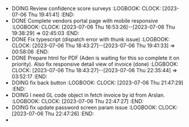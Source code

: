 - DOING Review confidence score surveys
  :LOGBOOK:
  CLOCK: [2023-07-06 Thu 19:41:41]
  :END:
- DONE Complete vendors portal page with mobile responsive
  :LOGBOOK:
  CLOCK: [2023-07-06 Thu 16:53:26]--[2023-07-06 Thu 19:38:29] =>  02:45:03
  :END:
- DONE Fix typescript (dispatch error with thunk issue)
  :LOGBOOK:
  CLOCK: [2023-07-06 Thu 18:43:27]--[2023-07-06 Thu 19:41:33] =>  00:58:06
  :END:
- DONE Prepare html for PDF  (Aden is waiting for this so complete it on priority). Also fix responsive detail view of invoice (done)
  :LOGBOOK:
  CLOCK: [2023-07-06 Thu 18:43:27]--[2023-07-06 Thu 22:35:44] =>  03:52:17
  :END:
- DOING fix back button
  :LOGBOOK:
  CLOCK: [2023-07-06 Thu 21:47:29]
  :END:
- DOING I need GL code object in fetch invoice by id from Arslan.
  :LOGBOOK:
  CLOCK: [2023-07-06 Thu 22:47:27]
  :END:
- DOING  fix update password screen param issue
  :LOGBOOK:
  CLOCK: [2023-07-06 Thu 22:47:26]
  :END:
-